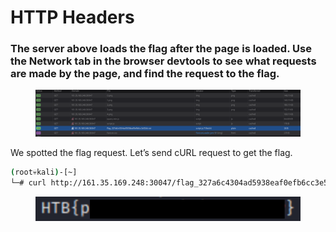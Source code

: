 # HTTP Headers

### The server above loads the flag after the page is loaded. Use the Network tab in the browser devtools to see what requests are made by the page, and find the request to the flag.

<figure><img src="../../../../../.gitbook/assets/Untitled (3).png" alt=""><figcaption></figcaption></figure>

We spotted the flag request. Let’s send cURL request to get the flag.

```bash
(root💀kali)-[~]
└─# curl http://161.35.169.248:30047/flag_327a6c4304ad5938eaf0efb6cc3e53dc.txt
```

<figure><img src="../../../../../.gitbook/assets/Untitled 1.png" alt=""><figcaption></figcaption></figure>
